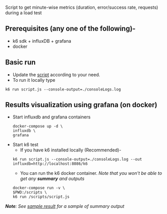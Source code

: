 Script to get minute-wise metrics (duration, error/success rate, requests) during a load test

## Prerequisites (any one of the following)-
* k6 sdk + influxDB + grafana 
* docker

## Basic run
* Update the [script](./script.js) according to your need.
* To run it locally type
```
k6 run script.js --console-output=./consoleLogs.log
```

## Results visualization using grafana (on docker)
* Start influxdb and grafana containers
    ```
    docker-compose up -d \
    influxdb \
    grafana
    ```
* Start k6 test
    * If you have k6 installed locally (Recommended)-
    ```
    k6 run script.js --console-output=./consoleLogs.log --out influxdb=http://localhost:8086/k6
    ```
    * You can run the k6 docker container. *Note that you won't be able to get any __summary__ and outputs*
    ```
    docker-compose run -v \
    $PWD:/scripts \
    k6 run /scripts/script.js
    ```

*__Note__: See [sample result](./sampleResult.json) for a sample of summary output*
